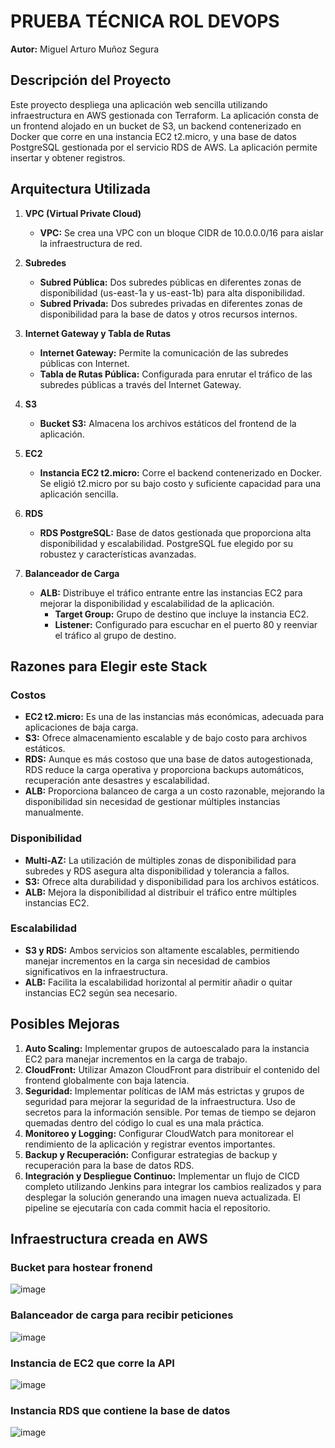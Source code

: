 # PRUEBA TÉCNICA ROL DEVOPS

**Autor:** Miguel Arturo Muñoz Segura

## Descripción del Proyecto
Este proyecto despliega una aplicación web sencilla utilizando infraestructura en AWS gestionada con Terraform. La aplicación consta de un frontend alojado en un bucket de S3, un backend contenerizado en Docker que corre en una instancia EC2 t2.micro, y una base de datos PostgreSQL gestionada por el servicio RDS de AWS. La aplicación permite insertar y obtener registros.

## Arquitectura Utilizada

1. **VPC (Virtual Private Cloud)**
   - **VPC:** Se crea una VPC con un bloque CIDR de 10.0.0.0/16 para aislar la infraestructura de red.

2. **Subredes**
   - **Subred Pública:** Dos subredes públicas en diferentes zonas de disponibilidad (us-east-1a y us-east-1b) para alta disponibilidad.
   - **Subred Privada:** Dos subredes privadas en diferentes zonas de disponibilidad para la base de datos y otros recursos internos.

3. **Internet Gateway y Tabla de Rutas**
   - **Internet Gateway:** Permite la comunicación de las subredes públicas con Internet.
   - **Tabla de Rutas Pública:** Configurada para enrutar el tráfico de las subredes públicas a través del Internet Gateway.

4. **S3**
   - **Bucket S3:** Almacena los archivos estáticos del frontend de la aplicación.

5. **EC2**
   - **Instancia EC2 t2.micro:** Corre el backend contenerizado en Docker. Se eligió t2.micro por su bajo costo y suficiente capacidad para una aplicación sencilla.

6. **RDS**
   - **RDS PostgreSQL:** Base de datos gestionada que proporciona alta disponibilidad y escalabilidad. PostgreSQL fue elegido por su robustez y características avanzadas.

7. **Balanceador de Carga**
   - **ALB:** Distribuye el tráfico entrante entre las instancias EC2 para mejorar la disponibilidad y escalabilidad de la aplicación.
     - **Target Group:** Grupo de destino que incluye la instancia EC2.
     - **Listener:** Configurado para escuchar en el puerto 80 y reenviar el tráfico al grupo de destino.

## Razones para Elegir este Stack

### Costos
- **EC2 t2.micro:** Es una de las instancias más económicas, adecuada para aplicaciones de baja carga.
- **S3:** Ofrece almacenamiento escalable y de bajo costo para archivos estáticos.
- **RDS:** Aunque es más costoso que una base de datos autogestionada, RDS reduce la carga operativa y proporciona backups automáticos, recuperación ante desastres y escalabilidad.
- **ALB:** Proporciona balanceo de carga a un costo razonable, mejorando la disponibilidad sin necesidad de gestionar múltiples instancias manualmente.

### Disponibilidad
- **Multi-AZ:** La utilización de múltiples zonas de disponibilidad para subredes y RDS asegura alta disponibilidad y tolerancia a fallos.
- **S3:** Ofrece alta durabilidad y disponibilidad para los archivos estáticos.
- **ALB:** Mejora la disponibilidad al distribuir el tráfico entre múltiples instancias EC2.

### Escalabilidad
- **S3 y RDS:** Ambos servicios son altamente escalables, permitiendo manejar incrementos en la carga sin necesidad de cambios significativos en la infraestructura.
- **ALB:** Facilita la escalabilidad horizontal al permitir añadir o quitar instancias EC2 según sea necesario.

## Posibles Mejoras
1. **Auto Scaling:** Implementar grupos de autoescalado para la instancia EC2 para manejar incrementos en la carga de trabajo.
2. **CloudFront:** Utilizar Amazon CloudFront para distribuir el contenido del frontend globalmente con baja latencia.
3. **Seguridad:** Implementar políticas de IAM más estrictas y grupos de seguridad para mejorar la seguridad de la infraestructura. Uso de secretos para la información sensible. Por temas de tiempo se dejaron quemadas dentro del código lo cual es una mala práctica.
4. **Monitoreo y Logging:** Configurar CloudWatch para monitorear el rendimiento de la aplicación y registrar eventos importantes.
5. **Backup y Recuperación:** Configurar estrategias de backup y recuperación para la base de datos RDS.
6. **Integración y Despliegue Continuo:** Implementar un flujo de CICD completo utilizando Jenkins para integrar los cambios realizados y para desplegar la solución generando una imagen nueva actualizada. El pipeline se ejecutaría con cada commit hacia el repositorio.


## Infraestructura creada en AWS

### Bucket para hostear fronend
![image](https://github.com/user-attachments/assets/2ecf079c-be17-4654-9d17-66b50c4890b3)

### Balanceador de carga para recibir peticiones
![image](https://github.com/user-attachments/assets/7afec8c9-4586-4cdd-81a0-fb218f5cd189)

### Instancia de EC2 que corre la API
![image](https://github.com/user-attachments/assets/85ce7133-2b52-4a6e-a37d-3d45fc9555a5)

### Instancia RDS que contiene la base de datos
![image](https://github.com/user-attachments/assets/0d800d9a-69a8-4aed-ac18-23ff540113c4)







